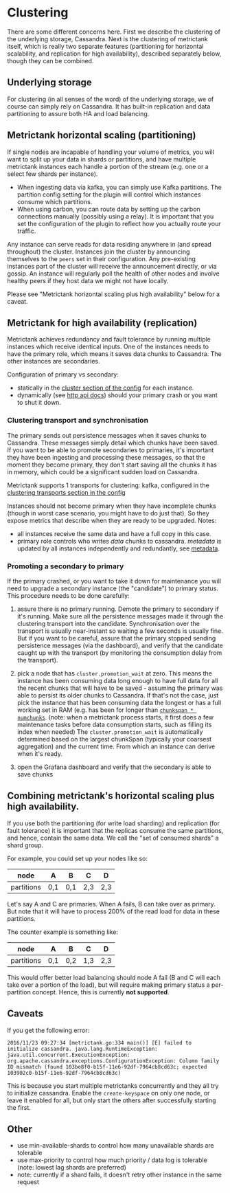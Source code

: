 # Clustering

There are some different concerns here.  First we describe the clustering of the underlying storage, Cassandra.
Next is the clustering of metrictank itself, which is really two separate features (partitioning for horizontal scalability, and replication for high availability),
described separately below, though they can be combined.

## Underlying storage

For clustering (in all senses of the word) of the underlying storage, we of course can simply rely on Cassandra. It has built-in replication and data partitioning to assure both HA and load balancing.

## Metrictank horizontal scaling (partitioning)

If single nodes are incapable of handling your volume of metrics, you will want to split up your data in shards or partitions, and have multiple metrictank instances each handle a portion of the stream (e.g. one or a select few shards per instance).

* When ingesting data via kafka, you can simply use Kafka partitions.  The partition config setting for the plugin will control which instances consume which partitions.
* When using carbon, you can route data by setting up the carbon connections manually (possibly using a relay). It is important that you set the configuration of the plugin to reflect how you actually route your traffic.

Any instance can serve reads for data residing anywhere in (and spread throughout) the cluster.
Instances join the cluster by announcing themselves to the `peers` set in their configuration.
Any pre-existing instances part of the cluster will receive the announcement directly, or via gossip.
An instance will regularly poll the health of other nodes and involve healthy peers if they host data we might not have locally.

Please see "Metrictank horizontal scaling plus high availability" below for a caveat.


## Metrictank for high availability (replication)

Metrictank achieves redundancy and fault tolerance by running multiple instances which receive identical inputs.
One of the instances needs to have the primary role, which means it saves data chunks to Cassandra.   The other instances are secondaries.

Configuration of primary vs secondary:

* statically in the [cluster section of the config](https://github.com/grafana/metrictank/blob/master/docs/config.md#clustering) for each instance.
* dynamically (see [http api docs](https://github.com/grafana/metrictank/blob/master/docs/http-api.md)) should your primary crash or you want to shut it down.

### Clustering transport and synchronisation

The primary sends out persistence messages when it saves chunks to Cassandra.  These messages simply detail which chunks have been saved.
If you want to be able to promote secondaries to primaries, it's important they have been ingesting and processing these messages, so that the moment they become primary,
they don't start saving all the chunks it has in memory, which could be a significant sudden load on Cassandra.

Metrictank supports 1 transports for clustering: kafka, configured in the [clustering transports section in the config](https://github.com/grafana/metrictank/blob/master/docs/config.md#clustering-transports)

Instances should not become primary when they have incomplete chunks (though in worst case scenario, you might
have to do just that).  So they expose metrics that describe when they are ready to be upgraded.
Notes:
* all instances receive the same data and have a full copy in this case.
* primary role controls who writes *data* chunks to cassandra. *metadata* is updated by all instances independently and redundantly, see [metadata](https://github.com/grafana/metrictank/blob/master/docs/metadata.md).

### Promoting a secondary to primary

If the primary crashed, or you want to take it down for maintenance you will need to upgrade a secondary instance (the "candidate") to primary status.
This procedure needs to be done carefully:

1) assure there is no primary running.  Demote the primary to secondary if it's running. Make sure all the persistence messages made it through the clustering transport into the 
candidate. Synchronisation over the transport is usually near-instant so waiting a few seconds is usually fine.  But if you want to be careful, assure that the primary stopped sending persistence messages (via the dashboard), and verify that the candidate caught up with the transport (by monitoring the consumption delay from the transport).

2) pick a node that has `cluster.promotion_wait` at zero.  This means the instance has been consuming data long enough to have full data for all the recent chunks that will have to be saved - assuming the primary was able to persist its older chunks to Cassandra.  If that's not the case, just pick the instance that has been consuming data the longest or has a full working set in RAM (e.g. has been for longer than [`chunkspan * numchunks`](https://github.com/grafana/metrictank/blob/master/docs/config.md#data).  (note: when a metrictank process starts, it first does a few maintenance tasks before data consumption starts, such as filling its index when needed)
The `cluster.promotion_wait` is automatically determined based on the largest chunkSpan (typically your coarsest aggregation) and the current time.  From which an instance can derive when it's ready.

3) open the Grafana dashboard and verify that the secondary is able to save chunks 

## Combining metrictank's horizontal scaling plus high availability.

If you use both the partitioning (for write load sharding) and replication (for fault tolerance) it is important that the replicas consume the same partitions, and hence, contain the same data.
We call the "set of consumed shards" a shard group.

For example, you could set up your nodes like so:

node       | A   | B   | C   | D   |
| -------- | --- | --- | --- | --- |
partitions | 0,1 | 0,1 | 2,3 | 2,3 |


Let's say A and C are primaries.  When A fails, B can take over as primary. But note that it will have to process 200% of the read load for data in these partitions.

The counter example is something like:

node       | A   | B   | C   | D   |
| -------- | --- | --- | --- | --- |
partitions | 0,1 | 0,2 | 1,3 | 2,3 |

This would offer better load balancing should node A fail (B and C will each take over a portion of the load), but will require making primary status a per-partition concept.
Hence, this is currently **not supported**.


## Caveats

If you get the following error:
```
2016/11/23 09:27:34 [metrictank.go:334 main()] [E] failed to initialize cassandra. java.lang.RuntimeException: java.util.concurrent.ExecutionException: org.apache.cassandra.exceptions.ConfigurationException: Column family ID mismatch (found 103be8f0-b15f-11e6-92df-7964cb8cd63c; expected 103902c0-b15f-11e6-92df-7964cb8cd63c)
```

This is because you start multiple metrictanks concurrently and they all try to initialize cassandra.
Enable the `create-keyspace` on only one node, or leave it enabled for all, but only start the others after successfully starting the first.

## Other
- use min-available-shards to control how many unavailable shards are tolerable
- use max-priority to control how much priority / data log is tolerable (note: lowest lag shards are preferred)
- note: currently if a shard fails, it doesn't retry other instance in the same request
